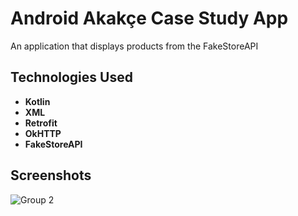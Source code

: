 # Android Akakçe Case Study App

An application that displays products from the FakeStoreAPI

## Technologies Used

- **Kotlin**
- **XML**
- **Retrofit**
- **OkHTTP**
- **FakeStoreAPI**

## Screenshots

![Group 2](https://github.com/user-attachments/assets/99d9b2f1-2c87-4d9c-bea6-f1016977daec)

